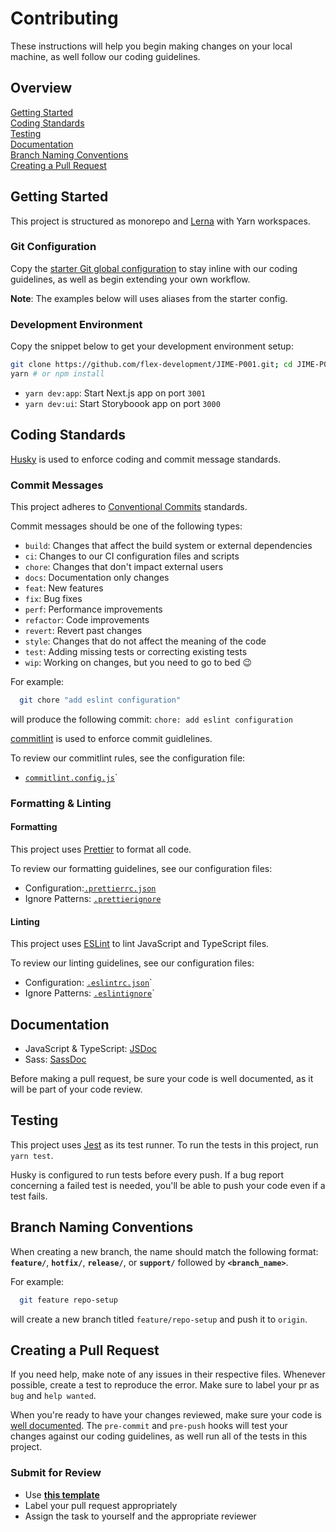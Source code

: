 # Contributing

These instructions will help you begin making changes on your local machine, as
well follow our coding guidelines.

## Overview

[Getting Started](#getting-started)  
[Coding Standards](#coding-standards)  
[Testing](#testing)  
[Documentation](#documentation)  
[Branch Naming Conventions](#branch-naming-conventions)  
[Creating a Pull Request](#creating-a-pull-request)

## Getting Started

This project is structured as monorepo and [Lerna](https://lerna.js.org/) with
Yarn workspaces.

### Git Configuration

Copy the [starter Git global configuration](.gitconfig) to stay inline with our
coding guidelines, as well as begin extending your own workflow.

**Note**: The examples below will uses aliases from the starter config.

### Development Environment

Copy the snippet below to get your development environment setup:

```zsh
git clone https://github.com/flex-development/JIME-P001.git; cd JIME-P001
yarn # or npm install
```

- `yarn dev:app`: Start Next.js app on port `3001`
- `yarn dev:ui`: Start Storyboook app on port `3000`

## Coding Standards

[Husky](https://github.com/typicode/husky) is used to enforce coding and commit
message standards.

### Commit Messages

This project adheres to
[Conventional Commits](https://www.conventionalcommits.org/) standards.

Commit messages should be one of the following types:

- `build`: Changes that affect the build system or external dependencies
- `ci`: Changes to our CI configuration files and scripts
- `chore`: Changes that don't impact external users
- `docs`: Documentation only changes
- `feat`: New features
- `fix`: Bug fixes
- `perf`: Performance improvements
- `refactor`: Code improvements
- `revert`: Revert past changes
- `style`: Changes that do not affect the meaning of the code
- `test`: Adding missing tests or correcting existing tests
- `wip`: Working on changes, but you need to go to bed :wink:

For example:

```zsh
  git chore "add eslint configuration"
```

will produce the following commit: `chore: add eslint configuration`

[commitlint](https://github.com/conventional-changelog/commitlint) is used to
enforce commit guidlelines.

To review our commitlint rules, see the configuration file:

- [`commitlint.config.js`](../commitlint.config.js)`

### Formatting & Linting

#### Formatting

This project uses [Prettier](https://prettier.io/) to format all code.

To review our formatting guidelines, see our configuration files:

- Configuration:[`.prettierrc.json`](../.prettierrc.json)
- Ignore Patterns: [`.prettierignore`](../.prettierignore)

#### Linting

This project uses [ESLint](https://eslint.org/) to lint JavaScript and
TypeScript files.

To review our linting guidelines, see our configuration files:

- Configuration: [`.eslintrc.json`](../.eslintrc.json)`
- Ignore Patterns: [`.eslintignore`](../.eslintignore)`

## Documentation

- JavaScript & TypeScript: [JSDoc](https://jsdoc.app)
- Sass: [SassDoc](http://sassdoc.com/annotations/)

Before making a pull request, be sure your code is well documented, as it will
be part of your code review.

## Testing

This project uses [Jest](https://jestjs.io/) as its test runner. To run the
tests in this project, run `yarn test`.

Husky is configured to run tests before every push. If a bug report concerning a
failed test is needed, you'll be able to push your code even if a test fails.

## Branch Naming Conventions

When creating a new branch, the name should match the following format:
**`feature/`**, **`hotfix/`**, **`release/`**, or **`support/`** followed by
**`<branch_name>`**.

For example:

```zsh
  git feature repo-setup
```

will create a new branch titled `feature/repo-setup` and push it to `origin`.

## Creating a Pull Request

If you need help, make note of any issues in their respective files. Whenever
possible, create a test to reproduce the error. Make sure to label your pr as
`bug` and `help wanted`.

When you're ready to have your changes reviewed, make sure your code is
[well documented](#documentation). The `pre-commit` and `pre-push` hooks will
test your changes against our coding guidelines, as well run all of the tests in
this project.

### Submit for Review

- Use [**this template**](./pull_request_template.md)
- Label your pull request appropriately
- Assign the task to yourself and the appropriate reviewer
